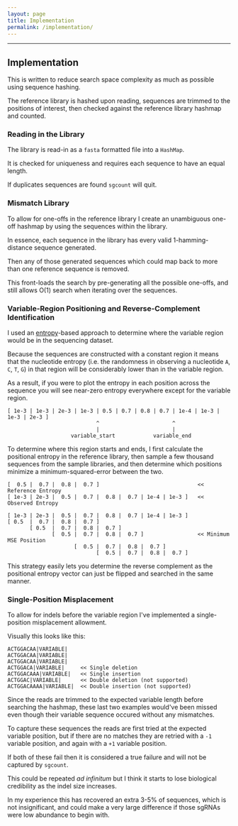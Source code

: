 ```yaml
---
layout: page
title: Implementation
permalink: /implementation/
---
```


---
## Implementation
This is written to reduce search space complexity as much as possible using sequence hashing.

The reference library is hashed upon reading, sequences are trimmed to the positions of interest, then checked against the reference library hashmap and counted.

### Reading in the Library
The library is read-in as a `fasta` formatted file into a `HashMap`. 

It is checked for uniqueness and requires each sequence to have an equal length.

If duplicates sequences are found `sgcount` will quit.

### Mismatch Library
To allow for one-offs in the reference library I create an unambiguous one-off hashmap by using the sequences within the library.

In essence, each sequence in the library has every valid 1-hamming-distance sequence generated.

Then any of those generated sequences which could map back to more than one reference sequence is removed.

This front-loads the search by pre-generating all the possible one-offs, and still allows O(1) search when iterating over the sequences.

### Variable-Region Positioning and Reverse-Complement Identification
I used an [entropy](https://en.wikipedia.org/wiki/Entropy_(information_theory))-based approach to determine where the variable region would be in the sequencing dataset.

Because the sequences are constructed with a constant region it means that the nucleotide entropy (i.e. the randomness in observing a nucleotide `A`, `C`, `T`, `G`) in that region will be considerably lower than in the variable region.

As a result, if you were to plot the entropy in each position across the sequence you will see near-zero entropy everywhere except for the variable region.

```
[ 1e-3 | 1e-3 | 2e-3 | 1e-3 | 0.5 | 0.7 | 0.8 | 0.7 | 1e-4 | 1e-3 | 1e-3 | 2e-3 ]
                            ^                       ^
                            |                       |
                    variable_start            variable_end
```

To determine where this region starts and ends, I first calculate the positional entropy in the reference library, then sample a few thousand sequences from the sample libraries, and then determine which positions minimize a minimum-squared-error between the two. 

```
[  0.5 |  0.7 |  0.8 |  0.7 ]                               << Reference Entropy
[ 1e-3 | 2e-3 |  0.5 |  0.7 |  0.8 |  0.7 | 1e-4 | 1e-3 ]   <<  Observed Entropy
```

```
[ 1e-3 | 2e-3 |  0.5 |  0.7 |  0.8 |  0.7 | 1e-4 | 1e-3 ]
[ 0.5  |  0.7 |  0.8 |  0.7 ]
       [ 0.5  |  0.7 |  0.8 |  0.7 ]
              [  0.5 |  0.7 |  0.8 |  0.7 ]                 << Minimum MSE Position
                     [  0.5 |  0.7 |  0.8 |  0.7 ]
                            [  0.5 |  0.7 |  0.8 |  0.7 ]
```


This strategy easily lets you determine the reverse complement as the positional entropy vector can just be flipped and searched in the same manner.

### Single-Position Misplacement
To allow for indels before the variable region I've implemented a single-position misplacement allowment.

Visually this looks like this:
```
ACTGGACAA|VARIABLE|
ACTGGACAA|VARIABLE|
ACTGGACAA|VARIABLE|
ACTGGACA|VARIABLE|     << Single deletion
ACTGGACAAA|VARIABLE|   << Single insertion
ACTGGAC|VARIABLE|      << Double deletion (not supported)
ACTGGACAAAA|VARIABLE|  << Double insertion (not supported)

```

Since the reads are trimmed to the expected variable length before searching the hashmap, these last two examples would've been missed even though their variable sequence occured without any mismatches.

To capture these sequences the reads are first tried at the expected variable position, but if there are no matches they are retried with a `-1` variable position, and again with a `+1` variable position.

If both of these fail then it is considered a true failure and will not be captured by `sgcount`.

This could be repeated _ad infinitum_ but I think it starts to lose biological credibility as the indel size increases.

In my experience this has recovered an extra 3-5% of sequences, which is not insignificant, and could make a very large difference if those sgRNAs were low abundance to begin with.
